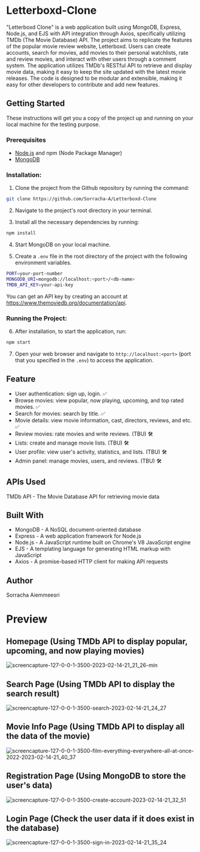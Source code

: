 # Letterboxd-Clone

"Letterboxd Clone" is a web application built using MongoDB, Express, Node.js, and EJS with API integration through Axios, specifically utilizing TMDb (The Movie Database) API. The project aims to replicate the features of the popular movie review website, Letterboxd. Users can create accounts, search for movies, add movies to their personal watchlists, rate and review movies, and interact with other users through a comment system. The application utilizes TMDb's RESTful API to retrieve and display movie data, making it easy to keep the site updated with the latest movie releases. The code is designed to be modular and extensible, making it easy for other developers to contribute and add new features.

## Getting Started

These instructions will get you a copy of the project up and running on your local machine for the testing purpose.

### Prerequisites

- [Node.js](https://nodejs.org/) and npm (Node Package Manager)
- [MongoDB](https://www.mongodb.com/)

### Installation:

1. Clone the project from the Github repository by running the command:
```bash
git clone https://github.com/Sorracha-A/Letterboxd-Clone
```

2. Navigate to the project's root directory in your terminal.

3. Install all the necessary dependencies by running:
```bash
npm install
```

4. Start MongoDB on your local machine.

5. Create a `.env` file in the root directory of the project with the following environment variables.
```bash
PORT=your-port-number
MONGODB_URI=mongodb://localhost:<port>/<db-name>
TMDB_API_KEY=your-api-key
```
You can get an API key by creating an account at https://www.themoviedb.org/documentation/api.

### Running the Project:
6. After installation, to start the application, run:
```bash
npm start
```

7. Open your web browser and navigate to `http://localhost:<port>` (port that you specified in the `.env`) to access the application.

## Feature
- User authentication: sign up, login. ✅
- Browse movies: view popular, now playing, upcoming, and top rated movies. ✅
- Search for movies: search by title. ✅
- Movie details: view movie information, cast, directors, reviews, and etc. ✅
- Review movies: rate movies and write reviews. (TBU) 🛠️
- Lists: create and manage movie lists. (TBU) 🛠️
- User profile: view user's activity, statistics, and lists. (TBU) 🛠️
- Admin panel: manage movies, users, and reviews. (TBU) 🛠️

## APIs Used
TMDb API - The Movie Database API for retrieving movie data

## Built With
- MongoDB - A NoSQL document-oriented database
- Express - A web application framework for Node.js
- Node.js - A JavaScript runtime built on Chrome's V8 JavaScript engine
- EJS - A templating language for generating HTML markup with JavaScript
- Axios - A promise-based HTTP client for making API requests

## Author
Sorracha Aiemmeesri


# Preview

## Homepage (Using  TMDb API to display popular, upcoming, and now playing movies)
![screencapture-127-0-0-1-3500-2023-02-14-21_21_26-min](https://user-images.githubusercontent.com/90688030/218765721-e4c053d9-4585-4322-bf44-7b21bd6a4ed4.png)

## Search Page (Using TMDb API to display the search result)
![screencapture-127-0-0-1-3500-search-2023-02-14-21_24_27](https://user-images.githubusercontent.com/90688030/218766204-4cfd498e-45d3-47f7-99fa-9f2d70c197d5.png)

## Movie Info Page (Using TMDb API to display all the data of the movie)
![screencapture-127-0-0-1-3500-film-everything-everywhere-all-at-once-2022-2023-02-14-21_40_37](https://user-images.githubusercontent.com/90688030/218770260-6556d36b-d01d-4381-bd5f-b503478d2afa.png)


## Registration Page (Using MongoDB to store the user's data)
![screencapture-127-0-0-1-3500-create-account-2023-02-14-21_32_51](https://user-images.githubusercontent.com/90688030/218768648-9d62c654-ed5a-4255-86e3-16fa95572663.png)

## Login Page (Check the user data if it does exist in the database)
![screencapture-127-0-0-1-3500-sign-in-2023-02-14-21_35_24](https://user-images.githubusercontent.com/90688030/218769420-3ba2cd3a-5ec1-4e7a-aa7b-756c900ece9b.png)



